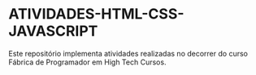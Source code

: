 # ATIVIDADES-HTML-CSS-JAVASCRIPT
 
Este repositório implementa atividades realizadas no decorrer do curso Fábrica de Programador em High Tech Cursos.
